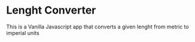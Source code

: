 # Lenght Converter
This is a Vanilla Javascript app that converts a given lenght from metric to imperial units